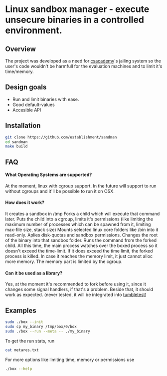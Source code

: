 Linux sandbox manager - execute unsecure binaries in a controlled environment.
==============================================================================

Overview
--------
The project was developed as a need for [csacademy](https://csacademy.com/)'s jailing system so the user's code wouldn't be harmfull for the evaluation machines and to limit it's time/memory.


Design goals
------------
- Run and limit binaries with ease.
- Good default-values
- Accesible API

Installation
------------
```sh
git clone https://github.com/establishment/sandman
cd sandman
make build 
```

FAQ
---
#### What Operating Systems are supported?
At the moment, linux with cgroup support.
In the future will support to run without cgroups and it'll be possible to run it on OSX.

#### How does it work?
It creates a sandbox in /tmp
Forks a child which will execute that command later.
Puts the child into a cgroup, limits it's permissions (like limiting the maximum number of processes which can be spawned from it, limiting max-file size, stack size)
Mounts selected linux core folders like /bin into it read-only.
Aplies disk-quotas and sandbox permissions.
Changes the root of the binary into that sandbox folder.
Runs the command from the forked child.
All this time, the main process watches over the boxed process so it doesn't exceed the time-limit.
If it does exceed the time limit, the forked process is killed.
In case it reaches the memory limit, it just cannot alloc more memory. The memory part is limited by the cgroup.

#### Can it be used as a library?
Yes, at the moment it's recommended to fork before using it, since it changes some signal handlers, if that's a problem.
Beside that, it should work as expected. (never tested, it will be integrated into [tumbletest](https://github.com/establishment/tumbletest))

Examples
--------
```sh
sudo ./box --init
sudo cp my_binary /tmp/box/0/box
sudo ./box --run --meta -- ./my_binary
```

To get the run stats, run
```sh
cat metares.txt
```

For more options like limiting time, memory or permissions use
```sh
./box --help
```
